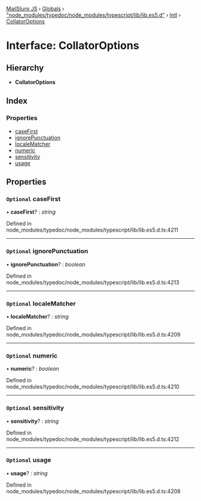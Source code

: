 [MailSlurp JS](../README.md) › [Globals](../globals.md) › ["node_modules/typedoc/node_modules/typescript/lib/lib.es5.d"](../modules/_node_modules_typedoc_node_modules_typescript_lib_lib_es5_d_.md) › [Intl](../modules/_node_modules_typedoc_node_modules_typescript_lib_lib_es5_d_.intl.md) › [CollatorOptions](_node_modules_typedoc_node_modules_typescript_lib_lib_es5_d_.intl.collatoroptions.md)

# Interface: CollatorOptions

## Hierarchy

* **CollatorOptions**

## Index

### Properties

* [caseFirst](_node_modules_typedoc_node_modules_typescript_lib_lib_es5_d_.intl.collatoroptions.md#optional-casefirst)
* [ignorePunctuation](_node_modules_typedoc_node_modules_typescript_lib_lib_es5_d_.intl.collatoroptions.md#optional-ignorepunctuation)
* [localeMatcher](_node_modules_typedoc_node_modules_typescript_lib_lib_es5_d_.intl.collatoroptions.md#optional-localematcher)
* [numeric](_node_modules_typedoc_node_modules_typescript_lib_lib_es5_d_.intl.collatoroptions.md#optional-numeric)
* [sensitivity](_node_modules_typedoc_node_modules_typescript_lib_lib_es5_d_.intl.collatoroptions.md#optional-sensitivity)
* [usage](_node_modules_typedoc_node_modules_typescript_lib_lib_es5_d_.intl.collatoroptions.md#optional-usage)

## Properties

### `Optional` caseFirst

• **caseFirst**? : *string*

Defined in node_modules/typedoc/node_modules/typescript/lib/lib.es5.d.ts:4211

___

### `Optional` ignorePunctuation

• **ignorePunctuation**? : *boolean*

Defined in node_modules/typedoc/node_modules/typescript/lib/lib.es5.d.ts:4213

___

### `Optional` localeMatcher

• **localeMatcher**? : *string*

Defined in node_modules/typedoc/node_modules/typescript/lib/lib.es5.d.ts:4209

___

### `Optional` numeric

• **numeric**? : *boolean*

Defined in node_modules/typedoc/node_modules/typescript/lib/lib.es5.d.ts:4210

___

### `Optional` sensitivity

• **sensitivity**? : *string*

Defined in node_modules/typedoc/node_modules/typescript/lib/lib.es5.d.ts:4212

___

### `Optional` usage

• **usage**? : *string*

Defined in node_modules/typedoc/node_modules/typescript/lib/lib.es5.d.ts:4208
